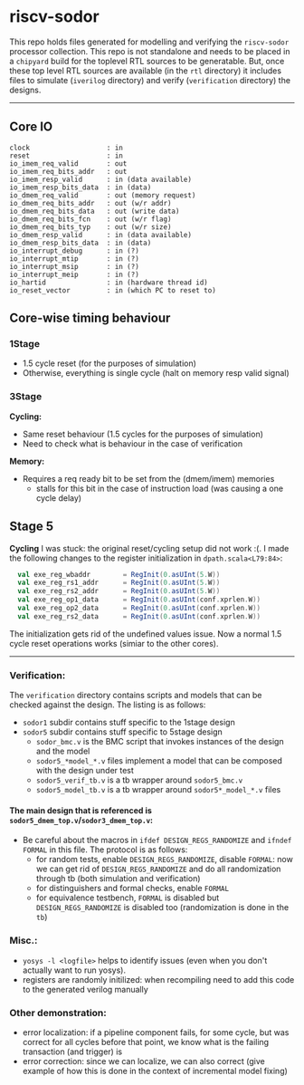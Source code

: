 
# riscv-sodor

This repo holds files generated for modelling and verifying the `riscv-sodor` processor collection.
This repo is not standalone and needs to be placed in a `chipyard` build for the toplevel
RTL sources to be generatable. But, once these top level RTL sources are available (in the `rtl` directory) it 
includes files to simulate (`iverilog` directory) and verify (`verification` directory) the designs.

---

## Core IO

```
clock                   : in
reset                   : in
io_imem_req_valid       : out
io_imem_req_bits_addr   : out
io_imem_resp_valid      : in (data available)
io_imem_resp_bits_data  : in (data)
io_dmem_req_valid       : out (memory request)
io_dmem_req_bits_addr   : out (w/r addr)
io_dmem_req_bits_data   : out (write data)
io_dmem_req_bits_fcn    : out (w/r flag)
io_dmem_req_bits_typ    : out (w/r size)
io_dmem_resp_valid      : in (data available)
io_dmem_resp_bits_data  : in (data)
io_interrupt_debug      : in (?)
io_interrupt_mtip       : in (?) 
io_interrupt_msip       : in (?)
io_interrupt_meip       : in (?)
io_hartid               : in (hardware thread id)
io_reset_vector         : in (which PC to reset to)
```

## Core-wise timing behaviour

### 1Stage

- 1.5 cycle reset (for the purposes of simulation)
- Otherwise, everything is single cycle (halt on memory resp valid signal)

### 3Stage

**Cycling:**
- Same reset behaviour (1.5 cycles for the purposes of simulation)
- Need to check what is behaviour in the case of verification

**Memory:**
- Requires a req ready bit to be set from the (dmem/imem) memories
  - stalls for this bit in the case of instruction load (was causing a one cycle delay)

## Stage 5

**Cycling**
I was stuck: the original reset/cycling setup did not work :(. I made the following changes to the register initialization in `dpath.scala<L79:84>`:

```scala
  val exe_reg_wbaddr        = RegInit(0.asUInt(5.W))
  val exe_reg_rs1_addr      = RegInit(0.asUInt(5.W))
  val exe_reg_rs2_addr      = RegInit(0.asUInt(5.W))
  val exe_reg_op1_data      = RegInit(0.asUInt(conf.xprlen.W))
  val exe_reg_op2_data      = RegInit(0.asUInt(conf.xprlen.W))
  val exe_reg_rs2_data      = RegInit(0.asUInt(conf.xprlen.W))
```

The initialization gets rid of the undefined values issue.
Now a normal 1.5 cycle reset operations works (simiar to the other cores). 

---

### Verification:

The `verification` directory contains scripts and models that can be checked against the design.
The listing is as follows:

- `sodor1` subdir contains stuff specific to the 1stage design
- `sodor5` subdir contains stuff specific to 5stage design
  - `sodor_bmc.v` is the BMC script that invokes instances of the design and the model
  - `sodor5_*model_*.v` files implement a model that can be composed with the design under test
  - `sodor5_verif_tb.v` is a tb wrapper around `sodor5_bmc.v`
  - `sodor5_model_tb.v` is a tb wrapper around `sodor5*_model_*.v` files



#### The main design that is referenced is `sodor5_dmem_top.v`/`sodor3_dmem_top.v`:

- Be careful about the macros in  `ifdef DESIGN_REGS_RANDOMIZE` and `ifndef FORMAL` in this file. The protocol is as follows:
  - for random tests, enable `DESIGN_REGS_RANDOMIZE`, disable `FORMAL`: now we can get rid of `DESIGN_REGS_RANDOMIZE` and do all randomization through tb (both simulation and verification)
  - for distinguishers and formal checks, enable `FORMAL` 
  - for equivalence testbench, `FORMAL` is disabled but `DESIGN_REGS_RANDOMIZE` is disabled too (randomization is done in the `tb`)


### Misc.:

- `yosys -l <logfile>` helps to identify issues (even when you don't actually want to run yosys).
- registers are randomly initilized: when recompiling need to add this code to the generated verilog manually



### Other demonstration:

- error localization: if a pipeline component fails, for some cycle, but was correct for all cycles before that point, we know what is the failing transaction (and trigger) is
- error correction: since we can localize, we can also correct (give example of how this is done in the context of incremental model fixing)



